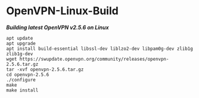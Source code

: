 # OpenVPN-Linux-Build

***Building latest OpenVPN v2.5.6 on Linux***
```
apt update
apt upgrade
apt install build-essential libssl-dev liblzo2-dev libpam0g-dev zlib1g zlib1g-dev
wget https://swupdate.openvpn.org/community/releases/openvpn-2.5.6.tar.gz
tar -xvf openvpn-2.5.6.tar.gz
cd openvpn-2.5.6
./configure
make
make install
```
